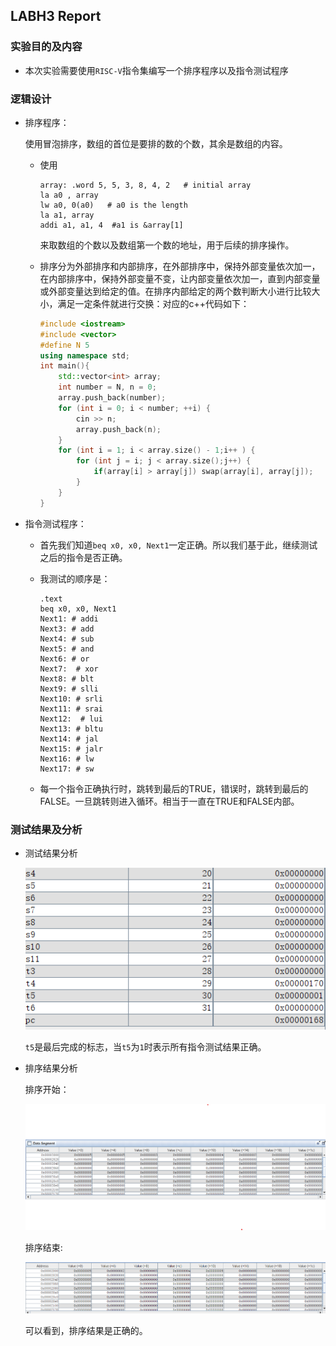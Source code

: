 ## LABH3 Report

### 实验目的及内容

- 本次实验需要使用`RISC-V`指令集编写一个排序程序以及指令测试程序

### 逻辑设计

- 排序程序：
  
  使用冒泡排序，数组的首位是要排的数的个数，其余是数组的内容。
  
  - 使用
    
    ```asmatmel
    array: .word 5, 5, 3, 8, 4, 2   # initial array
    la a0 , array   
    lw a0, 0(a0)   # a0 is the length
    la a1, array  
    addi a1, a1, 4  #a1 is &array[1]
    ```
    
    来取数组的个数以及数组第一个数的地址，用于后续的排序操作。
  
  - 排序分为外部排序和内部排序，在外部排序中，保持外部变量依次加一，在内部排序中，保持外部变量不变，让内部变量依次加一，直到内部变量或外部变量达到给定的值。在排序内部给定的两个数判断大小进行比较大小，满足一定条件就进行交换：对应的c++代码如下：
    
    ```cpp
    #include <iostream>
    #include <vector>
    #define N 5
    using namespace std;
    int main(){
        std::vector<int> array;
        int number = N, n = 0;
        array.push_back(number);
        for (int i = 0; i < number; ++i) {
            cin >> n;
            array.push_back(n);
        }
        for (int i = 1; i < array.size() - 1;i++ ) {
            for (int j = i; j < array.size();j++) {
                if(array[i] > array[j]) swap(array[i], array[j]);
            }
        }
    }
    ```

- 指令测试程序：
  
  - 首先我们知道`beq x0, x0, Next1`一定正确。所以我们基于此，继续测试之后的指令是否正确。
  
  - 我测试的顺序是：
    
    ```textile
    .text
    beq x0, x0, Next1
    Next1: # addi
    Next3: # add
    Next4: # sub
    Next5: # and
    Next6: # or
    Next7:  # xor
    Next8: # blt
    Next9: # slli
    Next10: # srli
    Next11: # srai
    Next12:  # lui
    Next13: # bltu
    Next14: # jal
    Next15: # jalr
    Next16: # lw
    Next17: # sw
    ```
  
  - 每一个指令正确执行时，跳转到最后的TRUE，错误时，跳转到最后的FALSE。一旦跳转则进入循环。相当于一直在TRUE和FALSE内部。

### 测试结果及分析

- 测试结果分析
  
  ![](LABH3图片\测试完成.png)
  
  `t5`是最后完成的标志，当`t5`为`1`时表示所有指令测试结果正确。

- 排序结果分析
  
  排序开始：
  
  ![](LABH3图片\排序开始.png)
  
  排序结束:
  
  ![](LABH3图片/排序结束.png)
  
  可以看到，排序结果是正确的。

